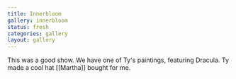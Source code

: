 ```yaml
---
title: Innerbloom
gallery: innerbloom
status: fresh
categories: gallery
layout: gallery
--- 
```


This was a good show. We have one of Ty's paintings, featuring Dracula. Ty made a cool hat [[Martha]] bought for me.